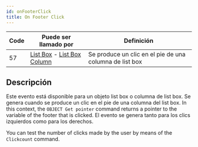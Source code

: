 ```yaml
---
id: onFooterClick
title: On Footer Click
---
```


| Code | Puede ser llamado por                                                                                             | Definición                                              |
| ---- | ----------------------------------------------------------------------------------------------------------------- | ------------------------------------------------------- |
| 57   | [List Box](FormObjects/listbox_overview.md) - [List Box Column](FormObjects/listbox_overview.md#list-box-columns) | Se produce un clic en el pie de una columna de list box |

## Descripción

Este evento está disponible para un objeto list box o columna de list box. Se genera cuando se produce un clic en el pie de una columna del list box. In this context, the `OBJECT Get pointer` command returns a pointer to the variable of the footer that is clicked. El evento se genera tanto para los clics izquierdos como para los derechos.

You can test the number of clicks made by the user by means of the `Clickcount` command.
